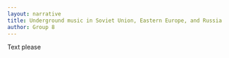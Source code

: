 ```yaml
---
layout: narrative
title: Underground music in Soviet Union, Eastern Europe, and Russia
author: Group 8
---
```

Text please